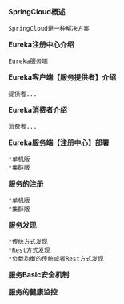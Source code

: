 ****SpringCloud概述****
    
    SpringCloud是一种解决方案
    
****Eureka注册中心介绍****

    Eureka服务端
    
****Eureka客户端【服务提供者】介绍****

    提供者...
    
****Eureka消费者介绍****
    
    消费者...
    
****Eureka服务端【注册中心】部署****
    
    *单机版
    *集群版
    
******服务的注册******

    *单机版
    *集群版

****服务发现****
    
    *传统方式发现
    *Rest方式发现
    *负载均衡的传统或者Rest方式发现

****服务Basic安全机制****

****服务的健康监控****

    
    
    
